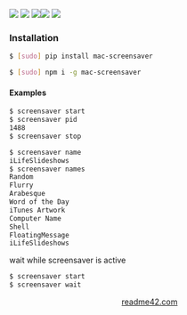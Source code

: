 <!--
https://readme42.com
-->



[![](https://img.shields.io/badge/OS-macOS-blue.svg?longCache=True)]()
[![](https://img.shields.io/pypi/v/mac-screensaver.svg?maxAge=3600)](https://pypi.org/project/mac-screensaver/)
[![](https://img.shields.io/npm/v/mac-screensaver.svg?maxAge=3600)](https://www.npmjs.com/package/mac-screensaver)[![](https://img.shields.io/badge/License-Unlicense-blue.svg?longCache=True)](https://unlicense.org/)
[![](https://github.com/andrewp-as-is/mac-screensaver/workflows/tests42/badge.svg)](https://github.com/andrewp-as-is/mac-screensaver/actions)

### Installation
```bash
$ [sudo] pip install mac-screensaver
```

```bash
$ [sudo] npm i -g mac-screensaver
```

#### Examples
```bash
$ screensaver start
$ screensaver pid
1488
$ screensaver stop
```

```bash
$ screensaver name
iLifeSlideshows
$ screensaver names
Random
Flurry
Arabesque
Word of the Day
iTunes Artwork
Computer Name
Shell
FloatingMessage
iLifeSlideshows
```
wait while screensaver is active
```bash
$ screensaver start
$ screensaver wait
```

<p align="center">
    <a href="https://readme42.com/">readme42.com</a>
</p>
